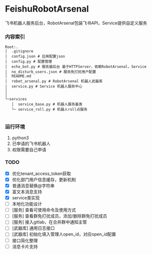# FeishuRobotArsenal
飞书机器人服务后台，RobotArsenal包装飞书API，Service提供自定义服务

### 内容索引

```
Root:.
│  .gitignore
│  config.json # 应用配置json
│  config.py # 配置管理
│  echo_bot.py # 服务器后台 基于HTTPServer，依赖RobotArsenal，Service
│  no_disturb_users.json # 服务免打扰用户配置
│  README.md
│  robot_arsenal.py # RobotArsenal 机器人武器库
│  service.py # Service 机器人服务中心
│
│
└─services
   │  service_base.py # 机器人服务基类
   └─ service_roll.py # 机器人roll点服务
        
```



### 运行环境

1. python3
2. 已申请的飞书机器人
3. 权限需要自己申请


### TODO 
- [x] 优化tenant_access_token获取 
- [x] 优化部门用户信息缓存，更新机制
- [x] 普通消息替换@字符串
- [x] 富文本消息支持
- [x] service类实现
- [ ] 本地化功能设计
- [ ] [服务] 查看可使用命令及使用方式
- [ ] [服务] 查看群免打扰成员，添加/删除群免打扰成员
- [ ] [服务] 接入gitlab，在合并群中通知主管
- [ ] [武器库] 通用日志接口
- [ ] [武器库] 初始化填入管理人open_id，对应open_id配置
- [ ] 接口简化整理
- [ ] 消息卡片支持
